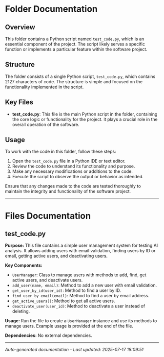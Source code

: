 # Folder Documentation

## Overview
This folder contains a Python script named `test_code.py`, which is an essential component of the project. The script likely serves a specific function or implements a particular feature within the software project.

## Structure
The folder consists of a single Python script, `test_code.py`, which contains 2127 characters of code. The structure is simple and focused on the functionality implemented in the script.

## Key Files
- **test_code.py**: This file is the main Python script in the folder, containing the core logic or functionality for the project. It plays a crucial role in the overall operation of the software.

## Usage
To work with the code in this folder, follow these steps:
1. Open the `test_code.py` file in a Python IDE or text editor.
2. Review the code to understand its functionality and purpose.
3. Make any necessary modifications or additions to the code.
4. Execute the script to observe the output or behavior as intended.

Ensure that any changes made to the code are tested thoroughly to maintain the integrity and functionality of the software project.

---

# Files Documentation

## test_code.py

**Purpose:** This file contains a simple user management system for testing AI analysis. It allows adding users with email validation, finding users by ID or email, getting active users, and deactivating users.

**Key Components:**
- `UserManager`: Class to manage users with methods to add, find, get active users, and deactivate users.
- `add_user(name, email)`: Method to add a new user with email validation.
- `get_user_by_id(user_id)`: Method to find a user by ID.
- `find_user_by_email(email)`: Method to find a user by email address.
- `get_active_users()`: Method to get all active users.
- `deactivate_user(user_id)`: Method to deactivate a user instead of deleting.

**Usage:** Run the file to create a `UserManager` instance and use its methods to manage users. Example usage is provided at the end of the file.

**Dependencies:** No external dependencies.

---
*Auto-generated documentation - Last updated: 2025-07-17 18:09:51*

